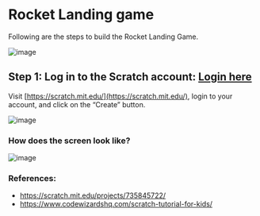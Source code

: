 # Rocket Landing game

Following are the steps to build the Rocket Landing Game.

![image](https://github.com/saurabhgokhale/dcs_scratch_programming/assets/2688478/81c050f9-47ca-4dfa-8af6-f19dcae1d114)



## Step 1: Log in to the Scratch account: [Login here](https://scratch.mit.edu/)

Visit [https://scratch.mit.edu/](https://scratch.mit.edu/), login to your account, and click on the “Create” button.

![image](https://github.com/saurabhgokhale/dcs_scratch_programming/assets/2688478/de85e374-e35e-427e-a043-fd39dabaf61b)




### How does the screen look like?

![image](https://github.com/saurabhgokhale/dcs_scratch_programming/assets/2688478/78564f52-ea56-4776-9436-e0fc2ccf0e77)





### References:
- https://scratch.mit.edu/projects/735845722/
- https://www.codewizardshq.com/scratch-tutorial-for-kids/
